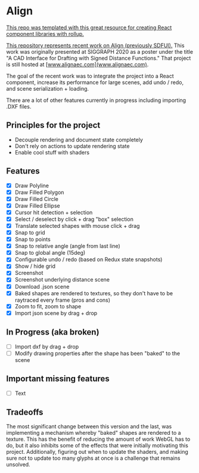 # Align

[This repo was templated with this great resource for creating React component libraries with rollup.](https://github.com/HarveyD/react-component-library)

[This repository represents recent work on Align (previously SDFUI).](https://github.com/NGimbal/sdfui) This work was originally presented at SIGGRAPH 2020 as a poster under the title "A CAD Interface for Drafting with Signed Distance Functions." That project is still hosted at [www.alignaec.com](www.alignaec.com).

The goal of the recent work was to integrate the project into a React component, increase its performance for large scenes, add undo / redo, and scene serialization + loading.

There are a lot of other features currently in progress including importing .DXF files.

## Principles for the project
- Decouple rendering and document state completely
- Don't rely on actions to update rendering state
- Enable cool stuff with shaders

## Features
- [x] Draw Polyline
- [x] Draw Filled Polygon
- [x] Draw Filled Circle
- [x] Draw Filled Ellipse
- [x] Cursor hit detection + selection
- [x] Select / deselect by click + drag "box" selection
- [x] Translate selected shapes with mouse click + drag
- [x] Snap to grid
- [x] Snap to points
- [x] Snap to relative angle (angle from last line)
- [x] Snap to global angle (15deg)
- [x] Configurable undo / redo (based on Redux state snapshots)
- [x] Show / hide grid
- [x] Screenshot
- [x] Screenshot underlying distance scene
- [x] Download .json scene
- [x] Baked shapes are rendered to textures, so they don't have to be raytraced every frame (pros and cons)
- [x] Zoom to fit, zoom to shape
- [x] Import json scene by drag + drop
## In Progress (aka broken)
- [ ] Import dxf by drag + drop
- [ ] Modify drawing properties after the shape has been "baked" to the scene

## Important missing features
- [ ] Text
## Tradeoffs
The most significant change between this version and the last, was implementing a mechanism whereby "baked" shapes are rendered to a texture. This has the benefit of reducing the amount of work WebGL has to do, but it also inhibits some of the effects that were initially motivating this project. Additionally, figuring out when to update the shaders, and making sure not to update too many glyphs at once is a challenge that remains unsolved.




